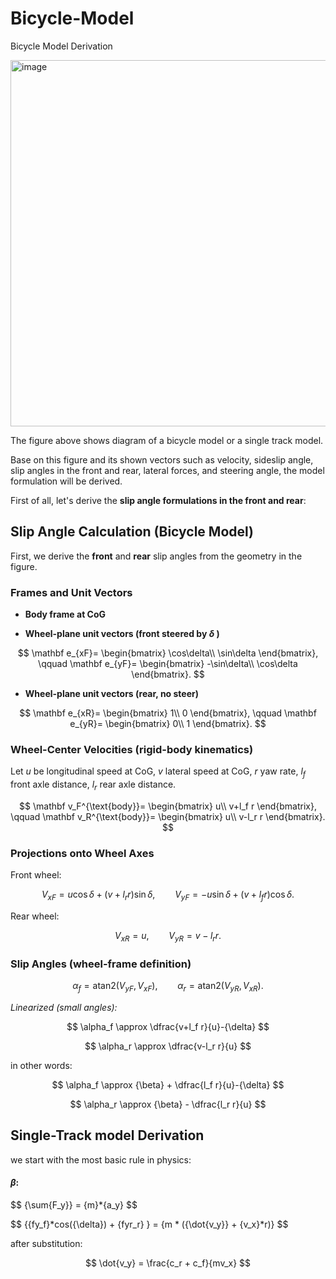 # Bicycle-Model
Bicycle Model Derivation


<img width="700" height="586" alt="image" src="https://github.com/user-attachments/assets/da1080be-4dd1-47db-a5ff-d5a11766b81f" />



The figure above shows diagram of a bicycle model or a single track model.

Base on this figure and its shown vectors such as velocity, sideslip angle, slip angles in the front and rear, lateral forces, and steering angle, the model formulation will be derived.

First of all, let's derive the **slip angle formulations in the front and rear**:


## Slip Angle Calculation (Bicycle Model)

First, we derive the **front** and **rear** slip angles from the geometry in the figure.

### Frames and Unit Vectors

- **Body frame at CoG** 

- **Wheel-plane unit vectors (front steered by  $\delta$ )**

$$
\mathbf e_{xF}=
\begin{bmatrix}
\cos\delta\\
\sin\delta
\end{bmatrix},
\qquad
\mathbf e_{yF}=
\begin{bmatrix}
-\sin\delta\\
\cos\delta
\end{bmatrix}.
$$

- **Wheel-plane unit vectors (rear, no steer)**

$$
\mathbf e_{xR}=
\begin{bmatrix}
1\\
0
\end{bmatrix},
\qquad
\mathbf e_{yR}=
\begin{bmatrix}
0\\
1
\end{bmatrix}.
$$

### Wheel-Center Velocities (rigid-body kinematics)

Let $u$ be longitudinal speed at CoG, $v$ lateral speed at CoG, $r$ yaw rate, $l_f$ front axle distance, $l_r$ rear axle distance.

$$
\mathbf v_F^{\text{body}}=
\begin{bmatrix}
u\\
v+l_f r
\end{bmatrix},
\qquad
\mathbf v_R^{\text{body}}=
\begin{bmatrix}
u\\
v-l_r r
\end{bmatrix}.
$$

### Projections onto Wheel Axes

Front wheel:

$$
V_{xF}=u\cos\delta+(v+l_r r)\sin\delta,
\qquad
V_{yF}=-u\sin\delta+(v+l_f r)\cos\delta.
$$

Rear wheel:

$$
V_{xR}=u,
\qquad
V_{yR}=v-l_r r.
$$

### Slip Angles (wheel-frame definition)

$$
\alpha_f=\mathrm{atan2}(V_{yF},\,V_{xF}),\qquad
\alpha_r=\mathrm{atan2}(V_{yR},\,V_{xR}).
$$

*Linearized (small angles):* 

$$ \alpha_f \approx \dfrac{v+l_f r}{u}-{\delta} $$

$$ \alpha_r \approx \dfrac{v-l_r r}{u} $$

in other words:

$$ \alpha_f \approx {\beta} + \dfrac{l_f r}{u}-{\delta} $$

$$ \alpha_r \approx {\beta} - \dfrac{l_r r}{u} $$


## Single-Track model Derivation

we start with the most basic rule in physics:


#### $\beta$:

$$
\{\sum{F_y}} = \{m}*{a_y}
$$

$$
\{\{fy_f}*cos({\delta}) + \{fyr_r} } = \{m * ({\dot{v_y}} + \{v_x}*r)}
$$

after substitution:

$$
\dot{v_y} = \frac{c_r + c_f}{mv_x}
$$
